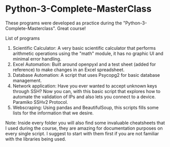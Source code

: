 # Python-3-Complete-MasterClass

These programs were developed as practice during the "Python-3-Complete-Masterclass". Great course! 

List of programs

1) Scientific Calculator: A very basic scientific calculator that performs arithmetic operations using the "math" module, it has no graphic UI and minimal error handling. 
2) Excel Automation: Built around openpyxl and a test sheet (added for reference) to make changes in an Excel spreadsheet.
3) Database Automation: A script that uses Psycopg2 for basic database management. 
4) Network application: Have you ever wanted to accept unknown keys through SSH? Now you can, with this basic script that explores how to automate the validation of IPs and also lets you connect to a device. Paramiko SSHv2 Protocol. 
5) Webscraping: Using pandas and BeautifulSoup, this scripts fills some lists for the information that we desire. 


Note: Inside every folder you will also find some invaluable cheatsheets that I used during the course, they are amazing for documentation purposes on every single script. I suggest to start with them first if you are not familiar with the libraries being used. 
